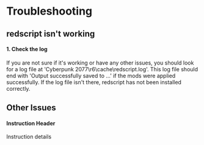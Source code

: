 # Troubleshooting

## redscript isn't working

#### 1. Check the log

If you are not sure if it's working or have any other issues, you should look for a log file at 'Cyberpunk 2077\r6\cache\redscript.log'. This log file should end with 'Output successfully saved to ...' if the mods were applied successfully. If the log file isn't there, redscript has not been installed correctly.

## Other Issues

#### Instruction Header

Instruction details
